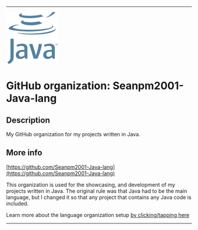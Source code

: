 
***

![141px-Java_programming_language_logo.svg_Cropped.png failed to load. The file may be missing or corrupt. Check the file path for errors first.](/AdditionalInfo/1/Seanpm2001-Java-lang/141px-Java_programming_language_logo.svg_Cropped.png)

# GitHub organization: Seanpm2001-Java-lang

## Description

My GitHub organization for my projects written in Java.

## More info

[https://github.com/Seanpm2001-Java-lang](https://github.com/Seanpm2001-Java-lang)

This organization is used for the showcasing, and development of my projects written in Java. The original rule was that Java had to be the main language, but I changed it so that any project that contains any Java code is included.

Learn more about the language organization setup [by clicking/tapping here](/AdditionalInfo/LanguageOrgs/README.md)

***
